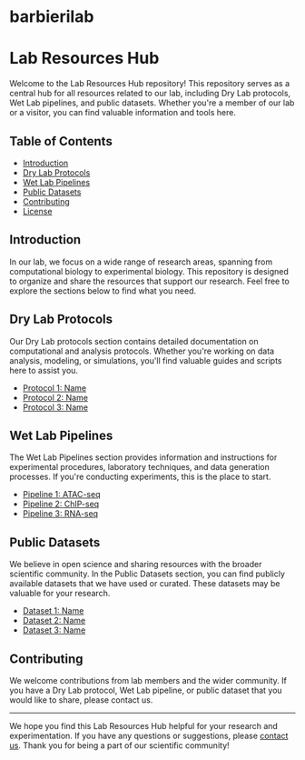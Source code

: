 # barbierilab

# Lab Resources Hub

Welcome to the Lab Resources Hub repository! This repository serves as a central hub for all resources related to our lab, including Dry Lab protocols, Wet Lab pipelines, and public datasets. Whether you're a member of our lab or a visitor, you can find valuable information and tools here.

## Table of Contents

- [Introduction](#introduction)
- [Dry Lab Protocols](#dry-lab-protocols)
- [Wet Lab Pipelines](#wet-lab-pipelines)
- [Public Datasets](#public-datasets)
- [Contributing](#contributing)
- [License](#license)

## Introduction

In our lab, we focus on a wide range of research areas, spanning from computational biology to experimental biology. This repository is designed to organize and share the resources that support our research. Feel free to explore the sections below to find what you need.

## Dry Lab Protocols

Our Dry Lab protocols section contains detailed documentation on computational and analysis protocols. Whether you're working on data analysis, modeling, or simulations, you'll find valuable guides and scripts here to assist you.

- [Protocol 1: Name](./protocol1.md)
- [Protocol 2: Name](./protocol2.md)
- [Protocol 3: Name](./protocol3.md)

## Wet Lab Pipelines

The Wet Lab Pipelines section provides information and instructions for experimental procedures, laboratory techniques, and data generation processes. If you're conducting experiments, this is the place to start.

- [Pipeline 1: ATAC-seq](./ATAC-seq.md)
- [Pipeline 2: ChIP-seq](./ChIP-seq.md)
- [Pipeline 3: RNA-seq](./RNA-seq.md)

## Public Datasets

We believe in open science and sharing resources with the broader scientific community. In the Public Datasets section, you can find publicly available datasets that we have used or curated. These datasets may be valuable for your research.

- [Dataset 1: Name](./public-datasets/dataset1.md)
- [Dataset 2: Name](./public-datasets/dataset2.md)
- [Dataset 3: Name](./public-datasets/dataset3.md)

## Contributing

We welcome contributions from lab members and the wider community. If you have a Dry Lab protocol, Wet Lab pipeline, or public dataset that you would like to share, please contact us.


---

We hope you find this Lab Resources Hub helpful for your research and experimentation. If you have any questions or suggestions, please [contact us](mailto:your@email.com). Thank you for being a part of our scientific community!
